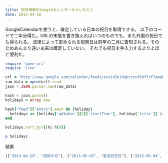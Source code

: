 ```yaml
---
title: 祝日情報をGoogleカレンダーからいただく
date: 2013-04-16
---
```


GoogleCalendarを使うと、確定している日本の祝日を取得できる。
以下のコードで二年分得た。URLの末尾を書き換えればいつのものでも、また外国の祝日でも得られる。
法律によって定められる祝祭日は前年の二月に告知される。そのためあんまり遠い未来は確定していない。
それでも祝日を手入力するよりよほど便利だ。

```ruby
require 'open-uri'
require 'json'

url = "http://www.google.com/calendar/feeds/outid3el0qkcrsuf89fltf7a4qbacgt9@import.calendar.google.com/public/full-noattendees?alt=json&start-min=2013-04-01&start-max=2015-03-31"
raw_data = open(url).read
json = JSON.parser.new(raw_data)

hash = json.parse()
holidays = Array.new

hash["feed"]["entry"].each do |holiday|
  holidays << [holiday['gd$when'][0]['startTime'], holiday['title']['$t'].split[0]]
end

holidays.sort_by!{|h| h[0]}

p holidays
```

結果

```js
[["2013-04-29", "昭和の日"], ["2013-05-03", "憲法記念日"], ["2013-05-04", "みどりの日"], ["2013-05-05", "子供の日"], ["2013-05-06", "振替休日"], ["2013-07-15", "海の日"], ["2013-09-16", "敬老の日"], ["2013-09-23", "秋分の日"], ["2013-10-14", "体育の日"], ["2013-11-03", "文化の日"], ["2013-11-04", "振替休日"], ["2013-11-23", "勤労感謝の日"], ["2013-12-23", "天皇誕生日"], ["2014-01-01", "元日"], ["2014-01-13", "成人の日"], ["2014-02-11", "建国記念の日"], ["2014-03-21", "春分の日"], ["2014-05-06", "振替休日"], ["2014-09-23", "秋分の日"], ["2014-11-24", "振替休日"], ["2015-03-21", "春分の日"]]
```
